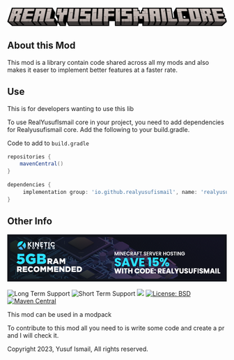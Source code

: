 ![logo.png](src%2Fmain%2Fresources%2Flogo.png)

## About this Mod

This mod is a library contain code shared across all my mods and also makes it easer to implement better features at a faster rate.

## Use

This is for developers wanting to use this lib

To use RealYusufIsmail core in your project, you need to add dependencies for Realyusufismail core. Add the following to your build.gradle.

Code to add to `build.gradle`

```gradle
repositories {
    mavenCentral()
}
```

```gradle
dependencies {
     implementation group: 'io.github.realyusufismail', name: 'realyusufismailcore', version: '1.16.5-5.0.0'
}
```

## Other Info
[![alt text](hosting.png)](https://www.kinetichosting.net)

![Long Term Support](https://img.shields.io/badge/Long_Term_Support-1.16.5-green)
![Short Term Support](https://img.shields.io/badge/Long_Term_Support-1.20.1-green)
[![](http://cf.way2muchnoise.eu/versions/497372.svg)](https://www.curseforge.com/minecraft/mc-mods/realyusufismail-core)
[![License: BSD](https://img.shields.io/badge/License-BSD-blue.svg)](https://opensource.org/license/bsd-3-clause/)
[![Maven Central](https://maven-badges.herokuapp.com/maven-central/io.github.realyusufismail/realyusufismailcore/badge.svg)](https://maven-badges.herokuapp.com/maven-central/io.github.realyusufismail.realyusufismailcore/realyusufismailcore)

This mod can be used in a modpack

To contribute to this mod all you need to is write some code and create a pr and I will check it.

Copyright 2023, Yusuf Ismail, All rights reserved.
